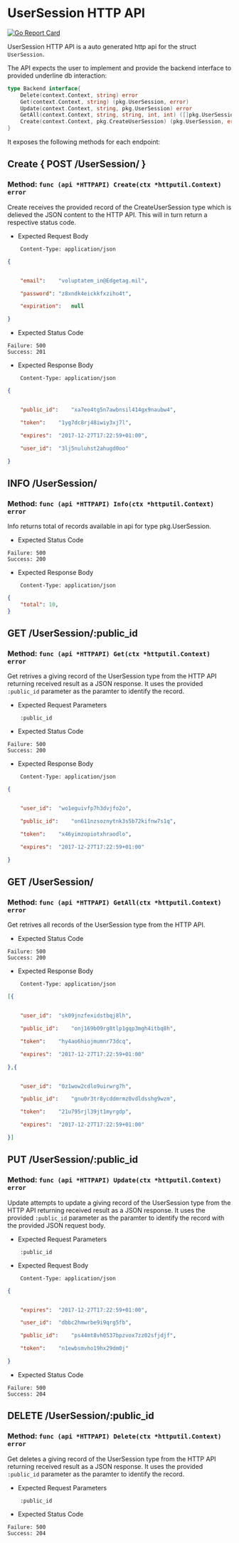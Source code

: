 UserSession HTTP API 
===============================

[![Go Report Card](https://goreportcard.com/badge/github.com/gokit/tenancykit/pkg/resources/usersessionapi)](https://goreportcard.com/report/github.com/gokit/tenancykit/pkg/resources/usersessionapi)

UserSession HTTP API is a auto generated http api for the struct `UserSession`.

The API expects the user to implement and provide the backend interface to provided underline db interaction:

```go
type Backend interface{
    Delete(context.Context, string) error
    Get(context.Context, string) (pkg.UserSession, error)
    Update(context.Context, string, pkg.UserSession) error
    GetAll(context.Context, string, string, int, int) ([]pkg.UserSession, int, error)
    Create(context.Context, pkg.CreateUserSession) (pkg.UserSession, error)
}
```

It exposes the following methods for each endpoint:

## Create { POST /UserSession/ }
### Method: `func (api *HTTPAPI) Create(ctx *httputil.Context) error`

Create receives the provided record of the CreateUserSession type which is delieved the 
JSON content to the HTTP API. This will in turn return a respective status code.

- Expected Request Body

```http
    Content-Type: application/json
```

```json
{


    "email":	"voluptatem_in@Edgetag.mil",

    "password":	"z8xndk4eickkfxziho4t",

    "expiration":	null

}
```

- Expected Status Code

```
Failure: 500
Success: 201
```

- Expected Response Body

```http
    Content-Type: application/json
```

```json
{


    "public_id":	"xa7eo4tg5n7awbnsil414gx9naubw4",

    "token":	"1yg7dc8rj48iwiy3xj7l",

    "expires":	"2017-12-27T17:22:59+01:00",

    "user_id":	"3lj5nuluhst2ahugd0oo"

}
```

## INFO /UserSession/
### Method: `func (api *HTTPAPI) Info(ctx *httputil.Context) error`

Info returns total of records available in api for type pkg.UserSession.

- Expected Status Code

```
Failure: 500
Success: 200
```

- Expected Response Body

```http
    Content-Type: application/json
```

```json
{
    "total": 10,
}
```

## GET /UserSession/:public_id
### Method: `func (api *HTTPAPI) Get(ctx *httputil.Context) error`

Get retrives a giving record of the UserSession type from the HTTP API returning received result as a JSON
response. It uses the provided `:public_id` parameter as the paramter to identify the record.

- Expected Request Parameters

```
    :public_id
```

- Expected Status Code

```
Failure: 500
Success: 200
```

- Expected Response Body

```http
    Content-Type: application/json
```

```json
{


    "user_id":	"wo1eguivfp7h3dvjfo2o",

    "public_id":	"on611nzsoznytnk3s5b72kifnw7s1q",

    "token":	"x46yimzopiotxhraodlo",

    "expires":	"2017-12-27T17:22:59+01:00"

}
```

## GET /UserSession/
### Method: `func (api *HTTPAPI) GetAll(ctx *httputil.Context) error`

Get retrives all records of the UserSession type from the HTTP API.

- Expected Status Code

```
Failure: 500
Success: 200
```

- Expected Response Body

```http
    Content-Type: application/json
```

```json
[{


    "user_id":	"sk09jnzfexidstbqj8lh",

    "public_id":	"onj169b09rg8tlp1gqp3mgh4itbq8h",

    "token":	"hy4ao6hiojmumnr73dcq",

    "expires":	"2017-12-27T17:22:59+01:00"

},{


    "user_id":	"0z1wow2cdlo9uirwrg7h",

    "public_id":	"gnu0r3tr8ycddmrmz0vdldsshg9wzm",

    "token":	"21u795rjl39jt1myrgdp",

    "expires":	"2017-12-27T17:22:59+01:00"

}]
```

## PUT /UserSession/:public_id
### Method: `func (api *HTTPAPI) Update(ctx *httputil.Context) error`

Update attempts to update a giving record of the UserSession type from the HTTP API returning received result as a JSON
response. It uses the provided `:public_id` parameter as the paramter to identify the record with the provided JSON request body.

- Expected Request Parameters

```
    :public_id
```

- Expected Request Body

```http
    Content-Type: application/json
```

```json
{


    "expires":	"2017-12-27T17:22:59+01:00",

    "user_id":	"dbbc2hmwrbe9i9qrg5fb",

    "public_id":	"ps44mt8vh0537bpzvox7zz02sfjdjf",

    "token":	"n1ewbsmvho19hx29dm0j"

}
```

- Expected Status Code

```
Failure: 500
Success: 204
```

## DELETE /UserSession/:public_id
### Method: `func (api *HTTPAPI) Delete(ctx *httputil.Context) error`

Get deletes a giving record of the UserSession type from the HTTP API returning received result as a JSON
response. It uses the provided `:public_id` parameter as the paramter to identify the record.

- Expected Request Parameters

```
    :public_id
```

- Expected Status Code

```
Failure: 500
Success: 204
```

